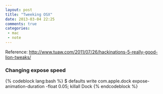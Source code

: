 ```yaml
---
layout: post
title: "Tweeking OSX"
date: 2013-03-04 22:25
comments: true
categories: 
 - mac
 - note
---
```


Reference: <http://www.tuaw.com/2011/07/26/hackinations-5-really-good-lion-tweaks/>

### Changing expose speed

{% codeblock lang:bash %}
$ defaults write com.apple.dock expose-animation-duration -float 0.05; killall Dock
{% endcodeblock %}
